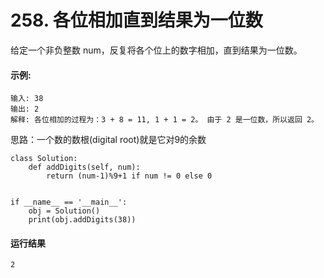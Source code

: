 # 258. 各位相加直到结果为一位数
给定一个非负整数 num，反复将各个位上的数字相加，直到结果为一位数。

#### 示例:

    输入: 38
    输出: 2 
    解释: 各位相加的过程为：3 + 8 = 11, 1 + 1 = 2。 由于 2 是一位数，所以返回 2。

思路：一个数的数根(digital root)就是它对9的余数

    class Solution:
        def addDigits(self, num):
            return (num-1)%9+1 if num != 0 else 0


    if __name__ == '__main__':
        obj = Solution()
        print(obj.addDigits(38))
        
#### 运行结果
    2
